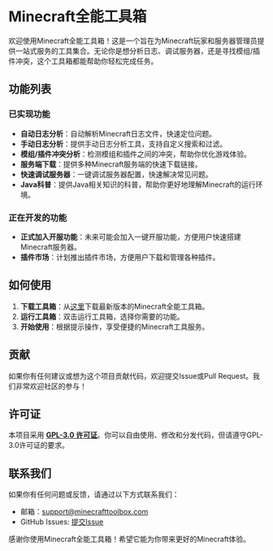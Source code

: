 # Minecraft全能工具箱

欢迎使用Minecraft全能工具箱！这是一个旨在为Minecraft玩家和服务器管理员提供一站式服务的工具集合。无论你是想分析日志、调试服务器，还是寻找模组/插件冲突，这个工具箱都能帮助你轻松完成任务。

## 功能列表

### 已实现功能

- **自动日志分析**：自动解析Minecraft日志文件，快速定位问题。
- **手动日志分析**：提供手动日志分析工具，支持自定义搜索和过滤。
- **模组/插件冲突分析**：检测模组和插件之间的冲突，帮助你优化游戏体验。
- **服务端下载**：提供多种Minecraft服务端的快速下载链接。
- **快速调试服务器**：一键调试服务器配置，快速解决常见问题。
- **Java科普**：提供Java相关知识的科普，帮助你更好地理解Minecraft的运行环境。

### 正在开发的功能

- **正式加入开服功能**：未来可能会加入一键开服功能，方便用户快速搭建Minecraft服务器。
- **插件市场**：计划推出插件市场，方便用户下载和管理各种插件。

## 如何使用

1. **下载工具箱**：从[这里](#)下载最新版本的Minecraft全能工具箱。
2. **运行工具箱**：双击运行工具箱，选择你需要的功能。
3. **开始使用**：根据提示操作，享受便捷的Minecraft工具服务。

## 贡献

如果你有任何建议或想为这个项目贡献代码，欢迎提交Issue或Pull Request。我们非常欢迎社区的参与！

## 许可证

本项目采用 **[GPL-3.0 许可证](LICENSE)**。你可以自由使用、修改和分发代码，但请遵守GPL-3.0许可证的要求。

## 联系我们

如果你有任何问题或反馈，请通过以下方式联系我们：

- 邮箱：support@minecrafttoolbox.com
- GitHub Issues: [提交Issue](#)

感谢你使用Minecraft全能工具箱！希望它能为你带来更好的Minecraft体验。
